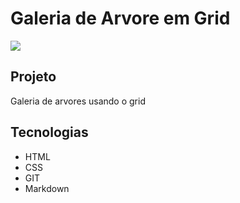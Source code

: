 # Galeria de Arvore em Grid
![](./Grid/previewGrid.png)

## Projeto
Galeria de arvores usando o grid

## Tecnologias
* HTML
* CSS
* GIT
* Markdown

